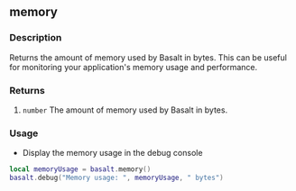 ## memory

### Description

Returns the amount of memory used by Basalt in bytes. This can be useful for monitoring your application's memory usage and performance.

### Returns

1. `number` The amount of memory used by Basalt in bytes.

### Usage

* Display the memory usage in the debug console

```lua
local memoryUsage = basalt.memory()
basalt.debug("Memory usage: ", memoryUsage, " bytes")
```
